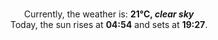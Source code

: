 <p  align="center"><br/>Currently, the weather is: <b> 21°C, <i>clear sky</i></b></br>Today, the sun rises at <b>04:54</b> and sets at <b>19:27</b>.</p>